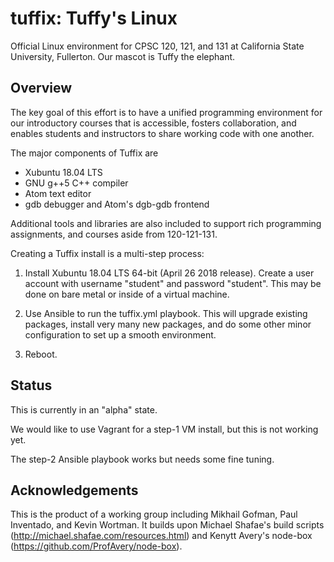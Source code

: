 
# tuffix: Tuffy's Linux

Official Linux environment for CPSC 120, 121, and 131 at California
State University, Fullerton. Our mascot is Tuffy the elephant.

## Overview

The key goal of this effort is to have a unified programming
environment for our introductory courses that is accessible, fosters
collaboration, and enables students and instructors to share working
code with one another.

The major components of Tuffix are

* Xubuntu 18.04 LTS
* GNU g++5 C++ compiler
* Atom text editor
* gdb debugger and Atom's dgb-gdb frontend

Additional tools and libraries are also included to support rich
programming assignments, and courses aside from 120-121-131.

Creating a Tuffix install is a multi-step process:

1. Install Xubuntu 18.04 LTS 64-bit (April 26 2018 release). Create a
   user account with username "student" and password "student". This
   may be done on bare metal or inside of a virtual machine.
   
2. Use Ansible to run the tuffix.yml playbook. This will upgrade
   existing packages, install very many new packages, and do some other
   minor configuration to set up a smooth environment.

3. Reboot.

## Status

This is currently in an "alpha" state.

We would like to use Vagrant for a step-1 VM install, but this is not
working yet.

The step-2 Ansible playbook works but needs some fine tuning.

## Acknowledgements

This is the product of a working group including Mikhail Gofman, Paul
Inventado, and Kevin Wortman. It builds upon Michael Shafae's build
scripts (http://michael.shafae.com/resources.html) and Kenytt Avery's
node-box (https://github.com/ProfAvery/node-box).
